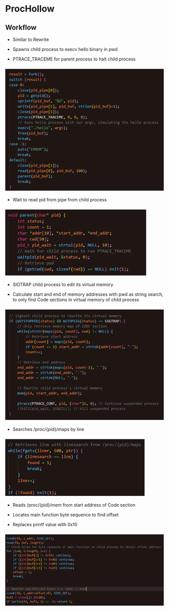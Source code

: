 # ProcHollow

## Workflow

- Similar to Rewrite

- Spawns child process to execv hello binary in pwd

- PTRACE_TRACEME for parent process to halt child process

### ![Fork process](img/3.png)

- Wait to read pid from pipe from child process

### ![Parent process](img/1.png)

- SIGTRAP child process to edit its virtual memory

- Calculate start and end of memory addresses with pwd as string search, to only find Code sections in virtual memory of child process

### ![Calculate addresses](img/2.png)

- Searches /proc/{pid}/maps by line

### ![Read /proc/{pid}/maps](img/4.png)

- Reads /proc/{pid}/mem from start address of Code section

- Locates main function byte sequence to find offset

- Replaces printf value with 0x10

### ![Rewrites /proc/{pid}/mem](img/5.png)
